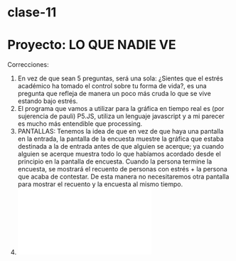 # clase-11

# Proyecto: LO QUE NADIE VE

Correcciones:
1. En vez de que sean 5 preguntas, será una sola: ¿Sientes que el estrés académico ha tomado el control sobre tu forma de vida?, es una pregunta que refleja de manera un poco más cruda lo que se vive estando bajo estrés.
2. El programa que vamos a utilizar para la gráfica en tiempo real es (por sujerencia de pauli) P5.JS, utiliza un lenguaje javascript y a mi parecer es mucho más entendible que processing.
3. PANTALLAS: Tenemos la idea de que en vez de que haya una pantalla en la entrada, la pantalla de la encuesta muestre la gráfica que estaba destinada a la de entrada antes de que alguien se acerque; ya cuando alguien se acerque muestra todo lo que habíamos acordado desde el principio en la pantalla de encuesta. Cuando la persona termine la encuesta, se mostrará el recuento de personas con estrés + la persona que acaba de contestar. De esta manera no necesitaremos otra pantalla para mostrar el recuento y la encuesta al mismo tiempo.
4. ![Cronograma](PLANIFICACIONEXAMEN/.pdf) 

